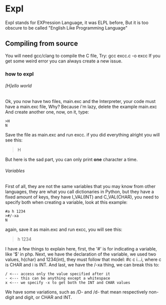 # Expl

Expl stands for EXPression Language, it was ELPL before,
But it is too obscure to be called "English Like
Programming Language"


## Compiling from source
You will need gcc/clang to compile the C file,
Try: gcc excc.c -o excc
If you get some weird error you can always create 
a new issue.

### how to expl
###### [H]ello world
Ok, you now have two files, main.exc and the 
Interpreter, your code must have a main.exc file,
Why? Because i'm lazy, delete the example main.exc
And create another one, now, on it, type:

    >H
    N

Save the file as main.exc and run excc.
if you did everything alright you will see this:

> H

But here is the sad part, you can only print
__one__ character a time.

###### Variables
First of all, they are not the same variables that
you may know from other languages, they are what you
call dictionaries in Python, but they have a fixed 
amount of keys, they have I_VAL(INT) and C_VAL(CHAR), 
you need to specify both when creating a variable, 
look at this example:

    #a h 1234
    >#/-xa
    N

again, save it as main.exc and run excc, you will see
this:

> h 1234

I have a few things to explain here, first, the '#'
is for indicating a variable, like '$' in php. Next,
we have the declaration of the variable, we used two
values, h(char) and 1234(int), they must follow that
model: #c c i...i, where c is CHAR and i is INT. And
last, we have the /-xa thing, we can break this to:

    / <--- access only the value specified after it
    - <--- this can be anything except a whitespace
    x <--- we specify -x to get both the INT and CHAR values

We have some variations, such as /D- and /d- that mean
respectively non-digit and digit, or CHAR and INT.

